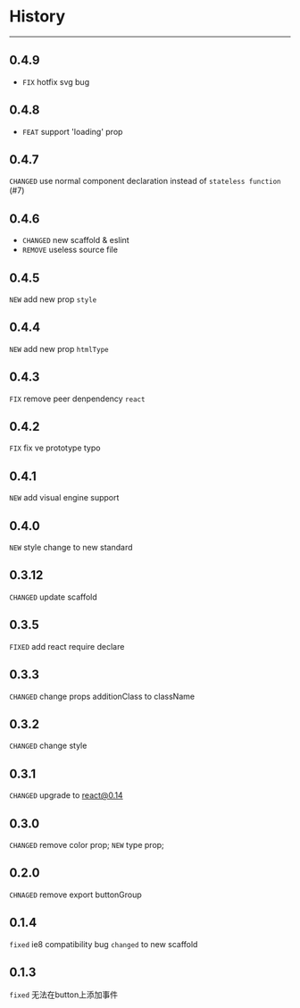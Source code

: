 # History
----

## 0.4.9

* `FIX` hotfix svg bug

## 0.4.8
* `FEAT` support 'loading' prop

## 0.4.7

`CHANGED` use normal component declaration instead of `stateless function` (#7)

## 0.4.6
* `CHANGED` new scaffold & eslint 
* `REMOVE` useless source file

## 0.4.5
`NEW` add new prop `style`

## 0.4.4
`NEW` add new prop `htmlType`

## 0.4.3
`FIX` remove peer denpendency `react`

## 0.4.2
`FIX` fix ve prototype typo

## 0.4.1
`NEW` add visual engine support

## 0.4.0
`NEW` style change to new standard

## 0.3.12
`CHANGED` update scaffold

## 0.3.5
`FIXED` add react require declare 

## 0.3.3
`CHANGED` change props additionClass to className

## 0.3.2
`CHANGED` change style

## 0.3.1
`CHANGED` upgrade to react@0.14

## 0.3.0
`CHANGED` remove color prop;
`NEW` type prop;

## 0.2.0

`CHNAGED` remove export buttonGroup

## 0.1.4
`fixed` ie8 compatibility bug
`changed` to new scaffold

## 0.1.3
`fixed` 无法在button上添加事件

